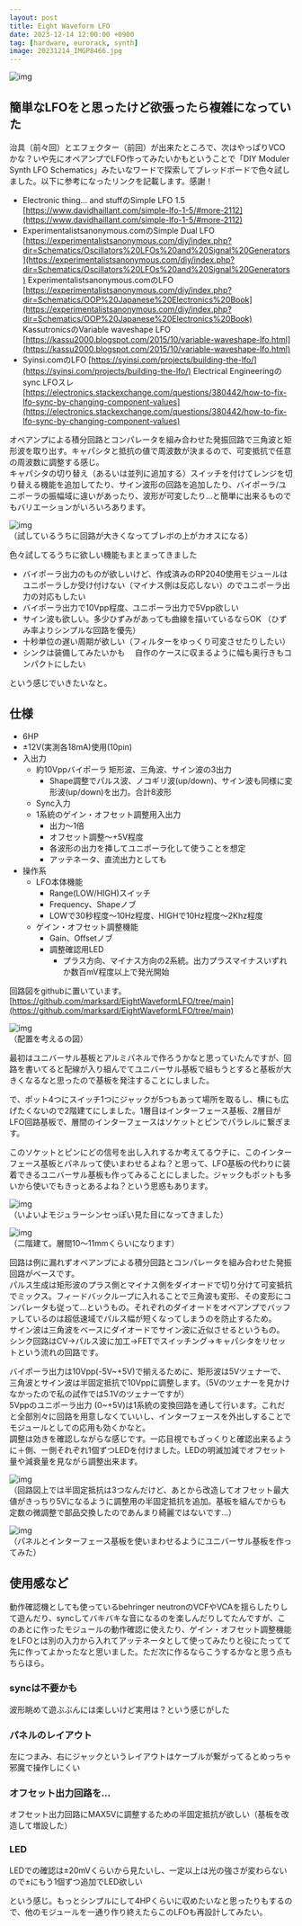```yaml
---
layout: post
title: Eight Waveform LFO
date: 2023-12-14 12:00:00 +0900
tag: [hardware, eurorack, synth]
image: 20231214_IMGP8466.jpg
---
```


![img](/assets/photos/20231214_IMGP8466.jpg)  

## 簡単なLFOをと思ったけど欲張ったら複雑になっていた

治具（前々回）とエフェクター（前回）が出来たところで、次はやっぱりVCOかな？いや先にオペアンプでLFO作ってみたいかもということで「DIY Moduler Synth LFO Schematics」みたいなワードで探索してブレッドボードで色々試しました。以下に参考になったリンクを記載します。感謝！  

* Electronic thing... and stuffのSimple LFO 1.5 [https://www.davidhaillant.com/simple-lfo-1-5/#more-2112](https://www.davidhaillant.com/simple-lfo-1-5/#more-2112)
* Experimentalistsanonymous.comのSimple Dual LFO [https://experimentalistsanonymous.com/diy/index.php?dir=Schematics/Oscillators%20LFOs%20and%20Signal%20Generators](https://experimentalistsanonymous.com/diy/index.php?dir=Schematics/Oscillators%20LFOs%20and%20Signal%20Generators)
 Experimentalistsanonymous.comのLFO [https://experimentalistsanonymous.com/diy/index.php?dir=Schematics/OOP%20Japanese%20Electronics%20Book](https://experimentalistsanonymous.com/diy/index.php?dir=Schematics/OOP%20Japanese%20Electronics%20Book)
 KassutronicsのVariable waveshape LFO [https://kassu2000.blogspot.com/2015/10/variable-waveshape-lfo.html](https://kassu2000.blogspot.com/2015/10/variable-waveshape-lfo.html)
* Syinsi.comのLFO [https://syinsi.com/projects/building-the-lfo/](https://syinsi.com/projects/building-the-lfo/)
 Electrical Engineeringのsync LFOスレ [https://electronics.stackexchange.com/questions/380442/how-to-fix-lfo-sync-by-changing-component-values](https://electronics.stackexchange.com/questions/380442/how-to-fix-lfo-sync-by-changing-component-values)

オペアンプによる積分回路とコンパレータを組み合わせた発振回路で三角波と矩形波を取り出す。キャパシタと抵抗の値で周波数が決まるので、可変抵抗で任意の周波数に調整する感じ。  
キャパシタの切り替え（あるいは並列に追加する）スイッチを付けてレンジを切り替える機能を追加してたり、サイン波形の回路を追加したり、バイポーラ/ユニポーラの振幅域に違いがあったり、波形が可変したり…と簡単に出来るものでもバリエーションがいろいろあります。  

![img](/assets/photos/20230924_IMG_5982.jpg)  
（試しているうちに回路が大きくなってブレボの上がカオスになる）

色々試してるうちに欲しい機能もまとまってきました  

* バイポーラ出力のものが欲しいけど、作成済みのRP2040使用モジュールはユニポーラしか受け付けない（マイナス側は反応しない）のでユニポーラ出力の対応もしたい
* バイポーラ出力で10Vpp程度、ユニポーラ出力で5Vpp欲しい
* サイン波も欲しい。多少ひずみがあっても曲線を描いているならOK （ひずみ率よりシンプルな回路を優先）
* 十秒単位の遅い周期が欲しい（フィルターをゆっくり可変させたりしたい）
* シンクは装備してみたいかも
　自作のケースに収まるように幅も奥行きもコンパクトにしたい

という感じでいきたいなと。  

## 仕様
* 6HP
* ±12V(実測各18mA)使用(10pin)
* 入出力
    * 約10Vppバイポーラ 矩形波、三角波、サイン波の3出力
        * Shape調整でパルス波、ノコギリ波(up/down)、サイン波も同様に変形波(up/down)を出力。合計8波形
    * Sync入力
    * 1系統のゲイン・オフセット調整用入出力
        * 出力～1倍
        * オフセット調整～+5V程度
        * 各波形の出力を挿してユニポーラ化して使うことを想定
        * アッテネータ、直流出力としても
* 操作系
    * LFO本体機能
        * Range(LOW/HIGH)スイッチ
        * Frequency、Shapeノブ
        * LOWで30秒程度～10Hz程度、HIGHで10Hz程度～2Khz程度
    * ゲイン・オフセット調整機能
        * Gain、Offsetノブ
        * 調整確認用LED
            * プラス方向、マイナス方向の2系統。出力プラスマイナスいずれか数百mV程度以上で発光開始

回路図をgithubに置いています。  
[https://github.com/marksard/EightWaveformLFO/tree/main](https://github.com/marksard/EightWaveformLFO/tree/main)

![img](/assets/photos/20230930_IMG_5998.jpg)  
（配置を考えるの図）

最初はユニバーサル基板とアルミパネルで作ろうかなと思っていたんですが、回路を書いてると配線が入り組んでてユニバーサル基板で組もうとすると基板が大きくなるなと思ったので基板を発注することにしました。  

で、ポット4つにスイッチ1つにジャックが5つもあって場所を取るし、横にも広げたくないので2階建てにしました。1層目はインターフェース基板、2層目がLFO回路基板で、層間のインターフェースはソケットとピンでパラレルに繋ぎます。  

このソケットとピンにどの信号を出し入れするか考えてるウチに、このインターフェース基板とパネルって使いまわせるよね？と思って、LFO基板の代わりに装着できるユニバーサル基板も作ってみることにしました。ジャックもポットも多いから使いでもきっとあるよね？という思惑もあります。  

![img](/assets/photos/20231214_IMGP8466.jpg)  
（いよいよモジュラーシンセっぽい見た目になってきました）

![img](/assets/photos/20231214_IMGP8471.jpg)  
（二階建て。層間10～11mmくらいになります）


回路は例に漏れずオペアンプによる積分回路とコンパレータを組み合わせた発振回路がベースです。  
パルス生成は矩形波のプラス側とマイナス側をダイオードで切り分けて可変抵抗でミックス。フィードバックループに入れることで三角波も変形、その変形にコンパレータも従って…というもの。それぞれのダイオードをオペアンプでバッファしているのは超低速域でパルス幅が短くなってしまうのを防止するため。  
サイン波は三角波をベースにダイオードでサイン波に近似させるというもの。  
シンク回路はCV→パルス波に加工→FETでスイッチング→キャパシタをリセットという流れの回路です。  

バイポーラ出力は10Vpp(-5V~+5V)で揃えるために、矩形波は5Vツェナーで、三角波とサイン波は半固定抵抗で10Vppに調整します。（5Vのツェナーを見かけなかったので私の試作では5.1Vのツェナーですが）  
5Vppのユニポーラ出力 (0~+5V)は1系統の変換回路を通して行います。これだと全部別々に回路を用意しなくていいし、インターフェースを外出しすることでモジュールとしての応用も効くかなと。  
調整は効きを確認しながらな感じです。一応目視でもざっくりと確認出来るように＋側、ー側それぞれ1個ずつLEDを付けました。LEDの明滅加減でオフセット量や減衰量を見ながら調整出来ます。  


![img](/assets/photos/20231214_IMGP8477.jpg)  
（回路図上では半固定抵抗は3つなんだけど、あとから改造してオフセット最大値がきっちり5Vになるように調整用の半固定抵抗を追加。基板を組んでからも定数の微調整で部品交換したのであんまり綺麗ではないです…）  

![img](/assets/photos/20231214_IMGP8506.jpg)  
（パネルとインターフェース基板を使いまわせるようにユニバーサル基板を作ってみた）


## 使用感など
動作確認機としても使っているbehringer neutronのVCFやVCAを揺らしたりして遊んだり、syncしてバキバキな音になるのを楽しんだりしてたんですが、このあとに作ったモジュールの動作確認に使えたり、ゲイン・オフセット調整機能をLFOとは別の入力から入れてアッテネータとして使ってみたりと役にたってて先に作ってよかったなと思いました。ただ次に作るならこうするかなと思う点もちらほら。  

### syncは不要かも  

波形眺めて遊ぶぶんには楽しいけど実用は？という感じがした  

### パネルのレイアウト  

左につまみ、右にジャックというレイアウトはケーブルが繋がってるとめっちゃ邪魔で操作しにくい  

### オフセット出力回路を…

オフセット出力回路にMAX5Vに調整するための半固定抵抗が欲しい（基板を改造して増設した）  

### LED

LEDでの確認は±20mVくらいから見たいし、一定以上は光の強さが変わらないので±にもう1個ずつ追加でLED欲しい  

という感じ。もっとシンプルにして4HPくらいに収めたいなと思ったりもするので、他のモジュールを一通り作り終えたらこのLFOも再設計してみたい。  
